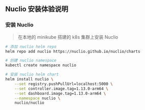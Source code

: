 ## Nuclio 安装体验说明

### 安装 Nuclio

> 在本地的 minikube 搭建的 k8s 集群上安装 Nuclio

```bash
# 添加 nuclio helm repo
helm repo add nuclio https://nuclio.github.io/nuclio/charts

# 创建 nuclio namespace
kubectl create namespace nuclio

# 安装 nuclio helm chart
helm install nuclio \
    --set registry.pushPullUrl=localhost:5000 \
    --set controller.image.tag=1.13.0-arm64 \
    --set dashboard.image.tag=1.13.0-arm64 \
    --namespace nuclio \
    nuclio/nuclio
```
